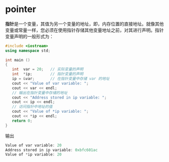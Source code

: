 # pointer
**指针**是一个变量，其值为另一个变量的地址，即，内存位置的直接地址。就像其他变量或常量一样，您必须在使用指针存储其他变量地址之前，对其进行声明。指针变量声明的一般形式为：
```c++
#include <iostream>
using namespace std;
 
int main ()
{
   int  var = 20;   // 实际变量的声明
   int  *ip;        // 指针变量的声明
   ip = &var;       // 在指针变量中存储 var 的地址
   cout << "Value of var variable: ";
   cout << var << endl;
   // 输出在指针变量中存储的地址
   cout << "Address stored in ip variable: ";
   cout << ip << endl;
   // 访问指针中地址的值
   cout << "Value of *ip variable: ";
   cout << *ip << endl;
   return 0;
}
```
输出
```c++
Value of var variable: 20
Address stored in ip variable: 0xbfc601ac
Value of *ip variable: 20
```